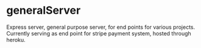 # generalServer
Express server, general purpose server, for end points for various projects. 
Currently serving as end point for stripe payment system, hosted through heroku.
